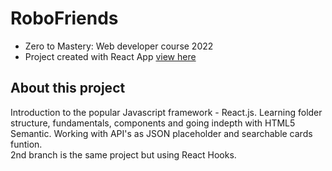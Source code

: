 # RoboFriends
- Zero to Mastery: Web developer course 2022
- Project created with React App [view here](https://saratbarros.github.io/RoboFriends/)

## About this project
Introduction to the popular Javascript framework - React.js. Learning folder structure, fundamentals, components and going indepth with HTML5 Semantic. Working with API's as JSON placeholder and searchable cards funtion.<br>
2nd branch is the same project but using React Hooks.
